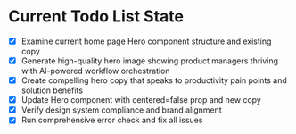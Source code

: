 <!-- DO NOT EDIT - Managed by todo_list tool -->
<!-- Updated: 2025-09-26T16:44:34.964Z -->

# Current Todo List State

- [x] Examine current home page Hero component structure and existing copy
- [x] Generate high-quality hero image showing product managers thriving with AI-powered workflow orchestration
- [x] Create compelling hero copy that speaks to productivity pain points and solution benefits
- [x] Update Hero component with centered=false prop and new copy
- [x] Verify design system compliance and brand alignment
- [x] Run comprehensive error check and fix all issues
